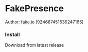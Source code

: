 # FakePresence

Author: [fake.io](https://discord-tracker.com/fakeid/) (924687451539247165)

### Install
Download from latest release